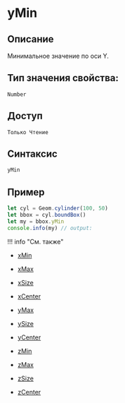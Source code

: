 # yMin

## Описание
Минимальное значение по оси Y.

## Тип значения свойства:
`Number`

## Доступ
`Только Чтение`

## Синтаксис
``` javascript
yMin
```
## Пример
``` javascript linenums="1"
let cyl = Geom.cylinder(100, 50)
let bbox = cyl.boundBox()
let my = bbox.yMin
console.info(my) // output:
```
!!! info "См. также"

- [xMin](./xMin.md)

- [xMax](./xMax.md)

- [xSize](./xSize.md)

- [xCenter](./xCenter.md)

- [yMax](./yMax.md)

- [ySize](./ySize.md)

- [yCenter](./yCenter.md)

- [zMin](./zMin.md)

- [zMax](./zMax.md)

- [zSize](./zSize.md)

- [zCenter](./zCenter.md)
